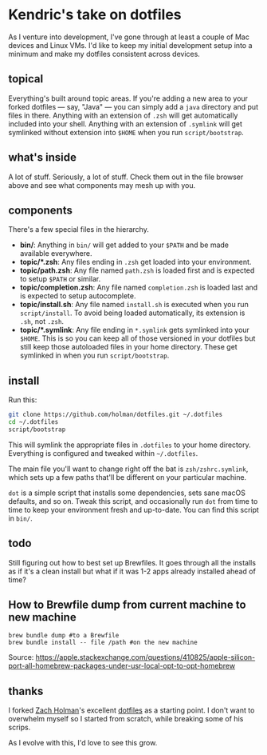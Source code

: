 # Kendric's take on dotfiles

As I venture into development, I've gone through at least a couple of Mac devices and Linux VMs. I'd like to keep my initial development setup into a minimum and make my dotfiles consistent across devices.

## topical

Everything's built around topic areas. If you're adding a new area to your
forked dotfiles — say, "Java" — you can simply add a `java` directory and put
files in there. Anything with an extension of `.zsh` will get automatically
included into your shell. Anything with an extension of `.symlink` will get
symlinked without extension into `$HOME` when you run `script/bootstrap`.

## what's inside

A lot of stuff. Seriously, a lot of stuff. Check them out in the file browser
above and see what components may mesh up with you.

## components

There's a few special files in the hierarchy.

- **bin/**: Anything in `bin/` will get added to your `$PATH` and be made
  available everywhere.
- **topic/\*.zsh**: Any files ending in `.zsh` get loaded into your
  environment.
- **topic/path.zsh**: Any file named `path.zsh` is loaded first and is
  expected to setup `$PATH` or similar.
- **topic/completion.zsh**: Any file named `completion.zsh` is loaded
  last and is expected to setup autocomplete.
- **topic/install.sh**: Any file named `install.sh` is executed when you run `script/install`. To avoid being loaded automatically, its extension is `.sh`, not `.zsh`.
- **topic/\*.symlink**: Any file ending in `*.symlink` gets symlinked into
  your `$HOME`. This is so you can keep all of those versioned in your dotfiles
  but still keep those autoloaded files in your home directory. These get
  symlinked in when you run `script/bootstrap`.

## install

Run this:

```sh
git clone https://github.com/holman/dotfiles.git ~/.dotfiles
cd ~/.dotfiles
script/bootstrap
```

This will symlink the appropriate files in `.dotfiles` to your home directory.
Everything is configured and tweaked within `~/.dotfiles`.

The main file you'll want to change right off the bat is `zsh/zshrc.symlink`,
which sets up a few paths that'll be different on your particular machine.

`dot` is a simple script that installs some dependencies, sets sane macOS
defaults, and so on. Tweak this script, and occasionally run `dot` from
time to time to keep your environment fresh and up-to-date. You can find
this script in `bin/`.

## todo
Still figuring out how to best set up Brewfiles. It goes through all the installs as if it's a clean install but what if it was 1-2 apps already installed ahead of time?

## How to Brewfile dump from current machine to new machine
```
brew bundle dump #to a Brewfile
brew bundle install -- file /path #on the new machine
```

Source:
https://apple.stackexchange.com/questions/410825/apple-silicon-port-all-homebrew-packages-under-usr-local-opt-to-opt-homebrew

## thanks
I forked [Zach Holman](https://github.com/holman)'s excellent [dotfiles](https://github.com/holman/dotfiles) as a starting point. I don't want to overwhelm myself so I started from scratch, while breaking some of his scrips.

As I evolve with this, I'd love to see this grow.
